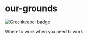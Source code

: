 our-grounds
===========

[![Greenkeeper badge](https://badges.greenkeeper.io/RichardLitt/our-grounds.svg)](https://greenkeeper.io/)

Where to work when you need to work
